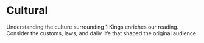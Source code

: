 # Cultural

Understanding the culture surrounding 1 Kings enriches our reading. Consider the customs, laws, and daily life that shaped the original audience.

